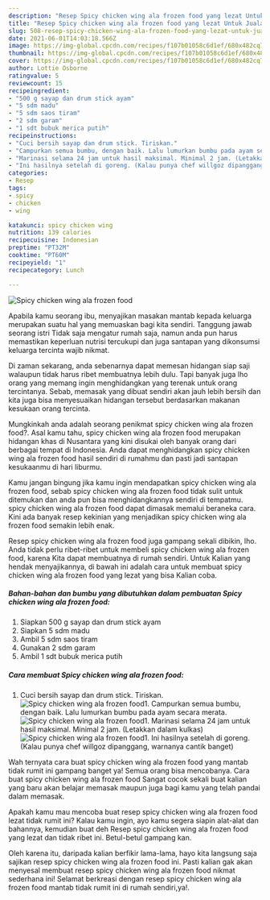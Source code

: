 ```yaml
---
description: "Resep Spicy chicken wing ala frozen food yang lezat Untuk Jualan"
title: "Resep Spicy chicken wing ala frozen food yang lezat Untuk Jualan"
slug: 508-resep-spicy-chicken-wing-ala-frozen-food-yang-lezat-untuk-jualan
date: 2021-06-01T14:03:18.566Z
image: https://img-global.cpcdn.com/recipes/f107b01058c6d1ef/680x482cq70/spicy-chicken-wing-ala-frozen-food-foto-resep-utama.jpg
thumbnail: https://img-global.cpcdn.com/recipes/f107b01058c6d1ef/680x482cq70/spicy-chicken-wing-ala-frozen-food-foto-resep-utama.jpg
cover: https://img-global.cpcdn.com/recipes/f107b01058c6d1ef/680x482cq70/spicy-chicken-wing-ala-frozen-food-foto-resep-utama.jpg
author: Lottie Osborne
ratingvalue: 5
reviewcount: 15
recipeingredient:
- "500 g sayap dan drum stick ayam"
- "5 sdm madu"
- "5 sdm saos tiram"
- "2 sdm garam"
- "1 sdt bubuk merica putih"
recipeinstructions:
- "Cuci bersih sayap dan drum stick. Tiriskan."
- "Campurkan semua bumbu, dengan baik. Lalu lumurkan bumbu pada ayam secara merata."
- "Marinasi selama 24 jam untuk hasil maksimal. Minimal 2 jam. (Letakkan dalam kulkas)"
- "Ini hasilnya setelah di goreng. (Kalau punya chef willgoz dipanggang, warnanya cantik banget)"
categories:
- Resep
tags:
- spicy
- chicken
- wing

katakunci: spicy chicken wing 
nutrition: 139 calories
recipecuisine: Indonesian
preptime: "PT32M"
cooktime: "PT60M"
recipeyield: "1"
recipecategory: Lunch

---
```



![Spicy chicken wing ala frozen food](https://img-global.cpcdn.com/recipes/f107b01058c6d1ef/680x482cq70/spicy-chicken-wing-ala-frozen-food-foto-resep-utama.jpg)

Apabila kamu seorang ibu, menyajikan masakan mantab kepada keluarga merupakan suatu hal yang memuaskan bagi kita sendiri. Tanggung jawab seorang istri Tidak saja mengatur rumah saja, namun anda pun harus memastikan keperluan nutrisi tercukupi dan juga santapan yang dikonsumsi keluarga tercinta wajib nikmat.

Di zaman  sekarang, anda sebenarnya dapat memesan hidangan siap saji walaupun tidak harus ribet membuatnya lebih dulu. Tapi banyak juga lho orang yang memang ingin menghidangkan yang terenak untuk orang tercintanya. Sebab, memasak yang dibuat sendiri akan jauh lebih bersih dan kita juga bisa menyesuaikan hidangan tersebut berdasarkan makanan kesukaan orang tercinta. 



Mungkinkah anda adalah seorang penikmat spicy chicken wing ala frozen food?. Asal kamu tahu, spicy chicken wing ala frozen food merupakan hidangan khas di Nusantara yang kini disukai oleh banyak orang dari berbagai tempat di Indonesia. Anda dapat menghidangkan spicy chicken wing ala frozen food hasil sendiri di rumahmu dan pasti jadi santapan kesukaanmu di hari liburmu.

Kamu jangan bingung jika kamu ingin mendapatkan spicy chicken wing ala frozen food, sebab spicy chicken wing ala frozen food tidak sulit untuk ditemukan dan anda pun bisa menghidangkannya sendiri di tempatmu. spicy chicken wing ala frozen food dapat dimasak memalui beraneka cara. Kini ada banyak resep kekinian yang menjadikan spicy chicken wing ala frozen food semakin lebih enak.

Resep spicy chicken wing ala frozen food juga gampang sekali dibikin, lho. Anda tidak perlu ribet-ribet untuk membeli spicy chicken wing ala frozen food, karena Kita dapat membuatnya di rumah sendiri. Untuk Kalian yang hendak menyajikannya, di bawah ini adalah cara untuk membuat spicy chicken wing ala frozen food yang lezat yang bisa Kalian coba.

<!--inarticleads1-->

##### Bahan-bahan dan bumbu yang dibutuhkan dalam pembuatan Spicy chicken wing ala frozen food:

1. Siapkan 500 g sayap dan drum stick ayam
1. Siapkan 5 sdm madu
1. Ambil 5 sdm saos tiram
1. Gunakan 2 sdm garam
1. Ambil 1 sdt bubuk merica putih




<!--inarticleads2-->

##### Cara membuat Spicy chicken wing ala frozen food:

1. Cuci bersih sayap dan drum stick. Tiriskan.
<img src="https://img-global.cpcdn.com/steps/727641ca98376a54/160x128cq70/spicy-chicken-wing-ala-frozen-food-langkah-memasak-1-foto.jpg" alt="Spicy chicken wing ala frozen food">1. Campurkan semua bumbu, dengan baik. Lalu lumurkan bumbu pada ayam secara merata.
<img src="https://img-global.cpcdn.com/steps/391131f78d55307f/160x128cq70/spicy-chicken-wing-ala-frozen-food-langkah-memasak-2-foto.jpg" alt="Spicy chicken wing ala frozen food">1. Marinasi selama 24 jam untuk hasil maksimal. Minimal 2 jam. (Letakkan dalam kulkas)
<img src="https://img-global.cpcdn.com/steps/af1960e65295b42b/160x128cq70/spicy-chicken-wing-ala-frozen-food-langkah-memasak-3-foto.jpg" alt="Spicy chicken wing ala frozen food">1. Ini hasilnya setelah di goreng. (Kalau punya chef willgoz dipanggang, warnanya cantik banget)




Wah ternyata cara buat spicy chicken wing ala frozen food yang mantab tidak rumit ini gampang banget ya! Semua orang bisa mencobanya. Cara buat spicy chicken wing ala frozen food Sangat cocok sekali buat kalian yang baru akan belajar memasak maupun juga bagi kamu yang telah pandai dalam memasak.

Apakah kamu mau mencoba buat resep spicy chicken wing ala frozen food lezat tidak rumit ini? Kalau kamu ingin, ayo kamu segera siapin alat-alat dan bahannya, kemudian buat deh Resep spicy chicken wing ala frozen food yang lezat dan tidak ribet ini. Betul-betul gampang kan. 

Oleh karena itu, daripada kalian berfikir lama-lama, hayo kita langsung saja sajikan resep spicy chicken wing ala frozen food ini. Pasti kalian gak akan menyesal membuat resep spicy chicken wing ala frozen food nikmat sederhana ini! Selamat berkreasi dengan resep spicy chicken wing ala frozen food mantab tidak rumit ini di rumah sendiri,ya!.


